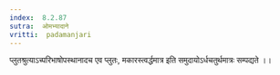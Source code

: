```yaml
---
index:  8.2.87
sutra:  ओमभ्यादाने
vritti:  padamanjari
---
```


प्लुतश्रुत्याऽच्परिभाषोपस्थानादच एव प्लुतः, मकारस्त्वर्द्धमात्र इति समुदायोऽर्धचतुर्थमात्रः सम्पद्यते ।।
